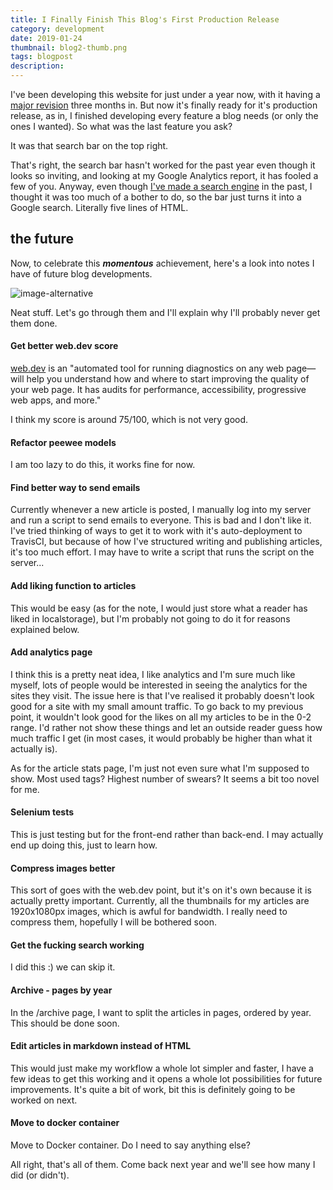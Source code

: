 ```yaml
---
title: I Finally Finish This Blog's First Production Release
category: development
date: 2019-01-24
thumbnail: blog2-thumb.png
tags: blogpost
description:
---
```


I've been developing this website for just under a year now, with it having a [major revision](/article/how_do_you_write_a_blog) three months in. But now it's finally ready for it's production release, as in, I finished developing every feature a blog needs (or only the ones I wanted). So what was the last feature you ask?

It was that search bar on the top right.

That's right, the search bar hasn't worked for the past year even though it looks so inviting, and looking at my Google Analytics report, it has fooled a few of you. Anyway, even though [I've made a search engine](/article/how_do_you_write_a_search_engine) in the past, I thought it was too much of a bother to do, so the bar just turns it into a Google search. Literally five lines of HTML.

## the future

Now, to celebrate this ***momentous*** achievement, here's a look into notes I have of future blog developments.

![image-alternative](/common/static/img/blog2-future.png)

Neat stuff. Let's go through them and I'll explain why I'll probably never get them done.

#### Get better web.dev score

[web.dev](https://web.dev) is an "automated tool for running diagnostics on any web page—will help you understand how and where to start improving the quality of your web page. It has audits for performance, accessibility, progressive web apps, and more."

I think my score is around 75/100, which is not very good.

#### Refactor peewee models

I am too lazy to do this, it works fine for now.

#### Find better way to send emails

Currently whenever a new article is posted, I manually log into my server and run a script to send emails to everyone. This is bad and I don't like it. I've tried thinking of ways to get it to work with it's auto-deployment to TravisCI, but because of how I've structured writing and publishing articles, it's too much effort. I may have to write a script that runs the script on the server...

#### Add liking function to articles

This would be easy (as for the note, I would just store what a reader has liked in localstorage), but I'm probably not going to do it for reasons explained below.

#### Add analytics page

I think this is a pretty neat idea, I like analytics and I'm sure much like myself, lots of people would be interested in seeing the analytics for the sites they visit. The issue here is that I've realised it probably doesn't look good for a site with my small amount traffic. To go back to my previous point, it wouldn't look good for the likes on all my articles to be in the 0-2 range. I'd rather not show these things and let an outside reader guess how much traffic I get (in most cases, it would probably be higher than what it actually is).

As for the article stats page, I'm just not even sure what I'm supposed to show. Most used tags? Highest number of swears? It seems a bit too novel for me.

#### Selenium tests

This is just testing but for the front-end rather than back-end. I may actually end up doing this, just to learn how.

#### Compress images better

This sort of goes with the web.dev point, but it's on it's own because it is actually pretty important. Currently, all the thumbnails for my articles are 1920x1080px images, which is awful for bandwidth. I really need to compress them, hopefully I will be bothered soon.

#### Get the fucking search working

I did this :) we can skip it.

#### Archive - pages by year

In the /archive page, I want to split the articles in pages, ordered by year. This should be done soon.

#### Edit articles in markdown instead of HTML

This would just make my workflow a whole lot simpler and faster, I have a few ideas to get this working and it opens a whole lot possibilities for future improvements. It's quite a bit of work, bit this is definitely going to be worked on next.

#### Move to docker container

Move to Docker container. Do I need to say anything else?

All right, that's all of them. Come back next year and we'll see how many I did (or didn't).
